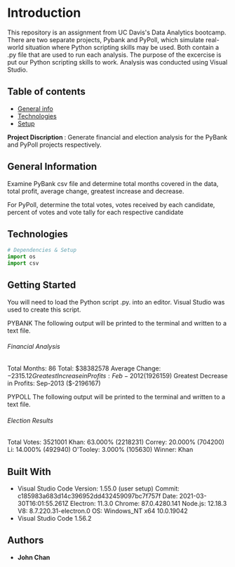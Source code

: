# Introduction

This repository is an assignment from UC Davis's Data Analytics bootcamp. There are two separate projects, Pybank and PyPoll, which simulate real-world situation where Python scripting skills may be used. Both contain a .py file that are used to run each analysis. The purpose of the excercise is put our Python scripting skills to work. Analysis was conducted using Visual Studio.

## Table of contents
* [General info](#general-info)
* [Technologies](#technologies)
* [Setup](#setup)

<b> Project Discription </b>: Generate financial and election analysis for the PyBank and PyPoll projects respectively. 

## General Information
Examine PyBank csv file and determine total months covered in the data, total profit, average change, greatest increase and decrease.

For PyPoll, determine the total votes, votes received by each candidate, percent of votes and vote tally for each respective candidate


## Technologies
```python
# Dependencies & Setup
import os
import csv
``` 

## Getting Started

You will need to load the Python script .py. into an editor. Visual Studio was used to create this script. 

PYBANK
The following output will be printed to the terminal and written to a text file.

###### Financial Analysis
Total Months: 86
Total: $38382578
Average  Change: $-2315.12
Greatest Increase in Profits: Feb-2012 ($1926159)
Greatest Decrease in Profits: Sep-2013 ($-2196167)

PYPOLL
The following output will be printed to the terminal and written to a text file.

###### Election Results
Total Votes: 3521001
Khan: 63.000% (2218231)
Correy: 20.000% (704200)
Li: 14.000% (492940)
O'Tooley: 3.000% (105630)
Winner: Khan


## Built With

* Visual Studio Code Version: 1.55.0 (user setup)
Commit: c185983a683d14c396952dd432459097bc7f757f
Date: 2021-03-30T16:01:55.261Z
Electron: 11.3.0
Chrome: 87.0.4280.141
Node.js: 12.18.3
V8: 8.7.220.31-electron.0
OS: Windows_NT x64 10.0.19042
* Visual Studio Code 1.56.2

## Authors

* **John Chan**
